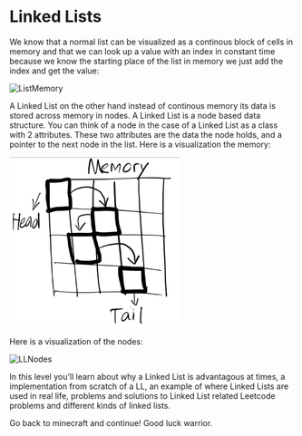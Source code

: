 # Linked Lists

We know that a normal list can be visualized as a continous block of cells in memory and that we can look up a value with
an index in constant time because we know the starting place of the list in memory we just add the index and get the value: 

<img src="/LinkedListImages/ListMemory.png" alt="ListMemory" width="300" height="300">

A Linked List on the other hand instead of continous memory its data is stored across memory in nodes. A Linked List is a
node based data structure. You can think of a node in the case of a Linked List as a class with 2 attributes. These two attributes 
are the data the node holds, and a pointer to the next node in the list. Here is a visualization the memory:

<img src="./LinkedListImages/LinkedListMemory.png" alt="LLMemory" width="300" height="300">

Here is a visualization of the nodes: 

![LLNodes](/LinkedListImages/LinkedListNodeImage.png)

In this level you'll learn about why a Linked List is advantagous at times, a implementation from scratch of a LL, an example 
of where Linked Lists are used in real life, problems and solutions to Linked List related Leetcode problems and different
kinds of linked lists. 

Go back to minecraft and continue! Good luck warrior. 
